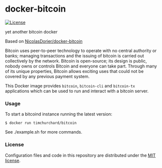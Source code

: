 # docker-bitcoin

[![License](https://img.shields.io/github/license/timchurchard/docker-bitcoin.svg)](https://github.com/timchurchard/docker-bitcoin/blob/master/LICENSE)

yet another bitcoin docker

Based on [NicolasDorier/docker-bitcoin](https://github.com/NicolasDorier/docker-bitcoin)

Bitcoin uses peer-to-peer technology to operate with no central authority or banks; managing transactions and the issuing of bitcoin is carried out collectively by the network. Bitcoin is open-source; its design is public, nobody owns or controls Bitcoin and everyone can take part. Through many of its unique properties, Bitcoin allows exciting uses that could not be covered by any previous payment system.

This Docker image provides `bitcoin`, `bitcoin-cli` and `bitcoin-tx` applications which can be used to run and interact with a bitcoin server.

### Usage

To start a bitcoind instance running the latest version:

```
$ docker run timchurchard/bitcoin
```

See ./example.sh for more commands.

### License

Configuration files and code in this repository are distributed under the [MIT license](/LICENSE).
